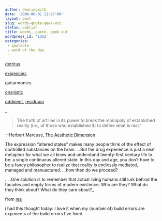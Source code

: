 ```yaml
---
author: dealingwith
date: '2006-06-01 21:27:00'
layout: post
slug: words-quote-geek-out
status: publish
title: words, quote, geek out
wordpress_id: '1352'
categories:
 - quotable
 - word of the day
---
```


[detritus][1]

[exigencies][2]

guitarmonies

[onanistic][3]

[oddment][4], [residuum][5]

_

> The truth of art lies in its power to break the monopoly of established
reality (i.e., of those who established it) to define what is real."

--Herbert Marcuse, [The Aesthetic Dimension][6]

The expression "altered states" makes many people think of the effect of
controlled substances on the brain. . .But the drug experience is just a neat
metaphor for what we all know and understand twenty-first century life to be:
a single continuous altered state. In this day and age, you don't have to be a
fancy philosopher to realize that reality is endlessly mediated, managed and
manuactured. . .how then do we proceed?

. . .One solution is to remember that actual living humans still lurk behind
the facades and empty forms of modern existence. Who are they? What do they
think about? What do they care about?_

from [res][7]

i had this thought today: I love it when my (number of) build errors are
exponents of the build errors I've fixed.

   [1]: http://dictionary.reference.com/search?r=2&q=detritus

   [2]: http://dictionary.reference.com/search?q=exigencies

   [3]: http://dictionary.reference.com/search?q=onanistic

   [4]: http://dictionary.reference.com/search?q=oddment

   [5]: http://dictionary.reference.com/search?q=residuum

   [6]: http://www.amazon.com/gp/product/0807015199/sr=8-7/qid=1149215942/ref=pd_bbs_7/104-6781323-7043960?%5Fencoding=UTF8

   [7]: http://www.res.com

